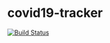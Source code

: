 # covid19-tracker
[![Build Status](https://travis-ci.org/tuhinchakraborty/covid19-tracker.svg?branch=master)](https://travis-ci.org/tuhinchakraborty/covid19-tracker)
